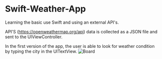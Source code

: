 # Swift-Weather-App
Learning the basic use Swift and using an external API's. 

API'S (https://openweathermap.org/api) data is collected as a JSON file and sent to the UIViewController.

In the first version of the app, the user is able to look for weather condition by typing the city in the UITextView.
![Board](https://github.com/crisapal/Swift-Weather-App/blob/main/swiftApp.gif)



